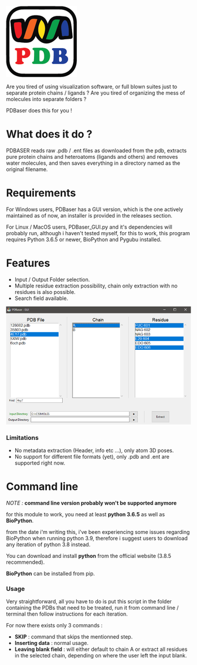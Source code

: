 ![mainicon](GUI/icon.png?raw=true)

Are you tired of using visualization software, or full blown suites just to separate protein chains / ligands ?
Are you tired of organizing the mess of molecules into separate folders ?

PDBaser does this for you !


# What does it do ?

PDBASER reads raw .pdb / .ent files as downloaded from the pdb, extracts pure protein chains and heteroatoms (ligands and others) and removes water molecules, and then saves everything in a directory named as the original filename.



# Requirements

For Windows users, PDBaser has a GUI version, which is the one actively maintained as of now, an installer is provided in the releases section.

For Linux / MacOS users, PDBaser_GUI.py and it's dependencies will probably run, although i haven't tested myself, for this to work, this program requires Python 3.6.5 or newer, BioPython and Pygubu installed. 

# Features

- Input / Output Folder selection.
- Multiple residue extraction possibility, chain only extraction with no residues is also possible.
- Search field available.

![Screenshot](GUI/pdbaser.PNG?raw=true)

### Limitations

- No metadata extraction (Header, info etc ...), only atom 3D poses.
- No support for different file formats (yet), only .pdb and .ent are supported right now.



# Command line

*NOTE :* **command line version probably won't be supported anymore**

for this module to work, you need at least **python 3.6.5** as well as **BioPython**.

from the date i'm writing this, i've been experiencing some issues regarding BioPython when running python 3.9, therefore i suggest users to download any iteration of python 3.8 instead.

You can download and install **python** from the official website (3.8.5 recommended).

**BioPython** can be installed from pip.



### Usage

Very straightforward, all you have to do is put this script in the folder containing the PDBs that need to be treated, run it from command line / terminal then follow instructions for each iteration.

For now there exists only 3 commands :

- **SKIP** : command that skips the mentionned step.
- **Inserting data** : normal usage.
- **Leaving blank field** : will either default to chain A or extract all residues in the selected chain, depending on where the user left the input blank.

